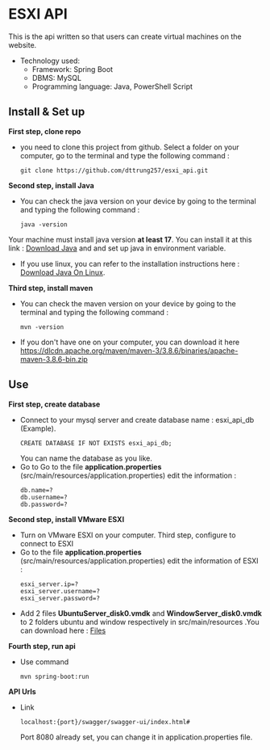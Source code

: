 # **ESXI API**
This is the api written so that users can create virtual machines on the website.
* Technology used: 
    * Framework: Spring Boot
    * DBMS: MySQL
    * Programming language: Java, PowerShell Script
## **Install & Set up**
**First step, clone repo** 
* you need to clone this project from github. Select a folder on your computer, go to the terminal and type the following command :
    ```
    git clone https://github.com/dttrung257/esxi_api.git
    ```
**Second step, install Java**
* You can check the java version on your device by going to the terminal and typing the following command : 
    ```
    java -version
    ```
Your machine must install java version **at least 17**. You can install it at this link : 
[Download Java](https://www.oracle.com/java/technologies/downloads/archive/) 
and and set up java in environment variable. 
* If you use linux, you can refer to the installation instructions here : [Download Java On Linux](https://youtu.be/Mlmm7XvB_2k).

**Third step, install maven** 
* You can check the maven version on your device by going to the terminal and typing the following command : 
    ```
    mvn -version
    ```
* If you don't have one on your computer, you can download it here https://dlcdn.apache.org/maven/maven-3/3.8.6/binaries/apache-maven-3.8.6-bin.zip
## **Use**
**First step, create database** 
* Connect to your mysql server and create database name : esxi_api_db (Example).
    ```
    CREATE DATABASE IF NOT EXISTS esxi_api_db;
    ```
    You can name the database as you like.
* Go to Go to the file **application.properties** (src/main/resources/application.properties) edit the information :
    ``` 
    db.name=?
    db.username=?
    db.password=?
    ```
**Second step, install VMware ESXI**
* Turn on VMware ESXI on your computer.
Third step, configure to connect to ESXI
* Go to the file **application.properties** (src/main/resources/application.properties) edit the information of ESXI :
    ``` 
    esxi_server.ip=?
    esxi_server.username=?
    esxi_server.password=?
    ```
* Add 2 files **UbuntuServer_disk0.vmdk** and **WindowServer_disk0.vmdk** to 2 folders ubuntu and window respectively in src/main/resources 
.You can download here : [Files](https://drive.google.com/drive/folders/1jtoAtghj12tLvRxMEjK-A2amm5gJ5-F8)

**Fourth step, run api**
* Use command
    ```
    mvn spring-boot:run
    ```
**API Urls**
* Link
    ```
    localhost:{port}/swagger/swagger-ui/index.html#
    ```
    Port 8080 already set, you can change it in application.properties file.







